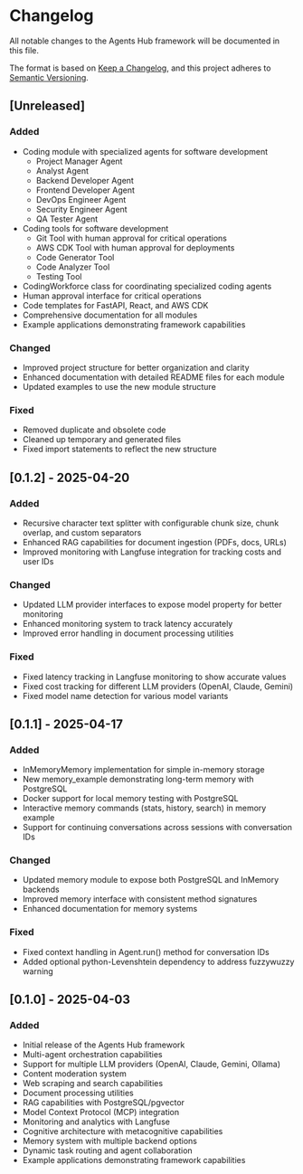 # Changelog

All notable changes to the Agents Hub framework will be documented in this file.

The format is based on [Keep a Changelog](https://keepachangelog.com/en/1.0.0/),
and this project adheres to [Semantic Versioning](https://semver.org/spec/v2.0.0.html).

## [Unreleased]

### Added
- Coding module with specialized agents for software development
  - Project Manager Agent
  - Analyst Agent
  - Backend Developer Agent
  - Frontend Developer Agent
  - DevOps Engineer Agent
  - Security Engineer Agent
  - QA Tester Agent
- Coding tools for software development
  - Git Tool with human approval for critical operations
  - AWS CDK Tool with human approval for deployments
  - Code Generator Tool
  - Code Analyzer Tool
  - Testing Tool
- CodingWorkforce class for coordinating specialized coding agents
- Human approval interface for critical operations
- Code templates for FastAPI, React, and AWS CDK
- Comprehensive documentation for all modules
- Example applications demonstrating framework capabilities

### Changed
- Improved project structure for better organization and clarity
- Enhanced documentation with detailed README files for each module
- Updated examples to use the new module structure

### Fixed
- Removed duplicate and obsolete code
- Cleaned up temporary and generated files
- Fixed import statements to reflect the new structure

## [0.1.2] - 2025-04-20

### Added
- Recursive character text splitter with configurable chunk size, chunk overlap, and custom separators
- Enhanced RAG capabilities for document ingestion (PDFs, docs, URLs)
- Improved monitoring with Langfuse integration for tracking costs and user IDs

### Changed
- Updated LLM provider interfaces to expose model property for better monitoring
- Enhanced monitoring system to track latency accurately
- Improved error handling in document processing utilities

### Fixed
- Fixed latency tracking in Langfuse monitoring to show accurate values
- Fixed cost tracking for different LLM providers (OpenAI, Claude, Gemini)
- Fixed model name detection for various model variants

## [0.1.1] - 2025-04-17

### Added
- InMemoryMemory implementation for simple in-memory storage
- New memory_example demonstrating long-term memory with PostgreSQL
- Docker support for local memory testing with PostgreSQL
- Interactive memory commands (stats, history, search) in memory example
- Support for continuing conversations across sessions with conversation IDs

### Changed
- Updated memory module to expose both PostgreSQL and InMemory backends
- Improved memory interface with consistent method signatures
- Enhanced documentation for memory systems

### Fixed
- Fixed context handling in Agent.run() method for conversation IDs
- Added optional python-Levenshtein dependency to address fuzzywuzzy warning

## [0.1.0] - 2025-04-03

### Added
- Initial release of the Agents Hub framework
- Multi-agent orchestration capabilities
- Support for multiple LLM providers (OpenAI, Claude, Gemini, Ollama)
- Content moderation system
- Web scraping and search capabilities
- Document processing utilities
- RAG capabilities with PostgreSQL/pgvector
- Model Context Protocol (MCP) integration
- Monitoring and analytics with Langfuse
- Cognitive architecture with metacognitive capabilities
- Memory system with multiple backend options
- Dynamic task routing and agent collaboration
- Example applications demonstrating framework capabilities
